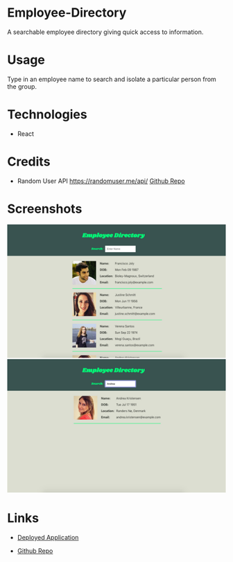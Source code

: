 # Employee-Directory
A searchable employee directory giving quick access to information.

# Usage
Type in an employee name to search and isolate a particular person from the group.

# Technologies
* React

# Credits
* Random User API 
https://randomuser.me/api/
[Github Repo](https://github.com/ryansparker/employee-directory)

# Screenshots 
![alt text](/public/employee-directory1.jpg)
![alt text](/public/employee-directory2.jpg)

# Links
* [Deployed Application](https://ryansparker.github.io/employee-directory/)

* [Github Repo](https://github.com/ryansparker/employee-directory)